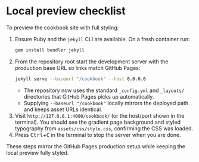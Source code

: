 # Local preview checklist

To preview the cookbook site with full styling:

1. Ensure Ruby and the `jekyll` CLI are available. On a fresh container run:
   ```sh
   gem install bundler jekyll
   ```
2. From the repository root start the development server with the production base URL so links match GitHub Pages:
   ```sh
   jekyll serve --baseurl "/cookbook" --host 0.0.0.0
   ```
   * The repository now uses the standard `_config.yml` and `_layouts/` directories that GitHub Pages picks up automatically.
   * Supplying `--baseurl "/cookbook"` locally mirrors the deployed path and keeps asset URLs identical.
3. Visit `http://127.0.0.1:4000/cookbook/` (or the host/port shown in the terminal). You should see the gradient page background and styled typography from `assets/css/style.css`, confirming the CSS was loaded.
4. Press <kbd>Ctrl</kbd>+<kbd>C</kbd> in the terminal to stop the server when you are done.

These steps mirror the GitHub Pages production setup while keeping the local preview fully styled.
